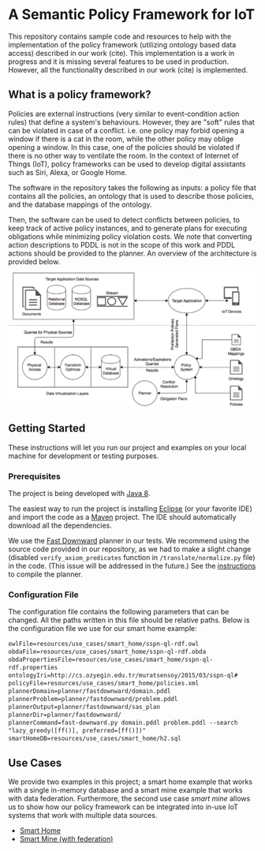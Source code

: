 # A Semantic Policy Framework for IoT

This repository contains sample code and resources to help with the implementation of the policy framework (utilizing ontology based data access) described in our work (cite). 
This implementation is a work in progress and it is missing several features to be used in production. However, all the functionality described in our work (cite) is implemented. 

## What is a policy framework?

Policies are external instructions (very similar to event-condition action rules) that define a system's behaviours. However, they are "soft" rules that can be violated in case of a conflict. i.e. one policy may forbid opening a window if there is a cat in the room, while the other policy may oblige opening a window. In this case, one of the policies should be violated if there is no other way to ventilate the room. In the context of Internet of Things (IoT), policy frameworks can be used to develop digital assistants such as Siri, Alexa, or Google Home.

The software in the repository takes the following as inputs: a policy file that contains all the policies, an ontology that is used to describe those policies, and the database mappings of the ontology. 

Then, the software can be used to detect conflicts between policies, to keep track of active policy instances, and to generate plans for executing obligations while minimizing policy violation costs. We note that converting action descriptions to PDDL is not in the scope of this work and PDDL actions should be provided to the planner. An overview of the architecture is provided below.

![](/resources/images/obda.png?raw=true)


## Getting Started

These instructions will let you run our project and examples on your local machine for development or testing purposes. 

### Prerequisites

The project is being developed with [Java 8](http://www.oracle.com/technetwork/java/javase/downloads/jdk8-downloads-2133151.html).

The easiest way to run the project is installing [Eclipse](https://www.eclipse.org/downloads/) (or your favorite IDE) and import the code as a [Maven](https://maven.apache.org/install.html) project. The IDE should automatically download all the dependencies.

We use the [Fast Downward](http://fast-downward.org/) planner in our tests. We recommend using the source code provided in our repository, as we had to make a slight change (disabled `verify_axiom_predicates` function in `/translate/normalize.py` file) in the code. (This issue will be addressed in the future.) See the [instructions](http://www.fast-downward.org/ObtainingAndRunningFastDownward) to compile the planner. 

### Configuration File

The configuration file contains the following parameters that can be changed. All the paths written in this file should be relative paths. Below is the configuration file we use for our smart home example: 

```
owlFile=resources/use_cases/smart_home/sspn-ql-rdf.owl
obdaFile=resources/use_cases/smart_home/sspn-ql-rdf.obda
obdaPropertiesFile=resources/use_cases/smart_home/sspn-ql-rdf.properties
ontologyIri=http://cs.ozyegin.edu.tr/muratsensoy/2015/03/sspn-ql#
policyFile=resources/use_cases/smart_home/policies.xml
plannerDomain=planner/fastdownward/domain.pddl
plannerProblem=planner/fastdownward/problem.pddl
plannerOutput=planner/fastdownward/sas_plan
plannerDir=planner/fastdownward/
plannerCommand=fast-downward.py domain.pddl problem.pddl --search "lazy_greedy([ff()], preferred=[ff()])"
smartHomeDB=resources/use_cases/smart_home/h2.sql
```

## Use Cases

We provide two examples in this project; a smart home example that works with a single in-memory database and a smart mine example that works with data federation.  Furthermore, the second use case *smart mine* allows us to show how our policy framework can be integrated into in-use IoT systems that work with multiple data sources.

* [Smart Home](smart_home.md)
* [Smart Mine (with federation)](mine_federation.md)

